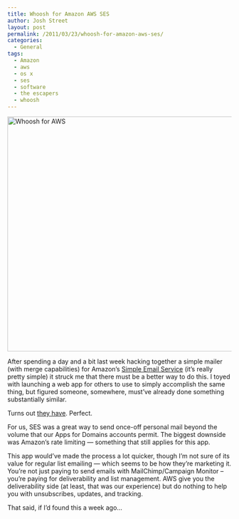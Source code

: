 ```yaml
---
title: Whoosh for Amazon AWS SES
author: Josh Street
layout: post
permalink: /2011/03/23/whoosh-for-amazon-aws-ses/
categories:
  - General
tags:
  - Amazon
  - aws
  - os x
  - ses
  - software
  - the escapers
  - whoosh
---
```

[<img src="http://josh.st/blog/wp-content//2011/02/whoosh.jpg" alt="Whoosh for AWS" title="Whoosh for AWS" width="700" height="527" class="alignnone size-full wp-image-1673" />][1]

After spending a day and a bit last week hacking together a simple mailer (with merge capabilities) for Amazon&#8217;s [Simple Email Service][2] (it&#8217;s really pretty simple) it struck me that there must be a better way to do this. I toyed with launching a web app for others to use to simply accomplish the same thing, but figured someone, somewhere, must&#8217;ve already done something substantially similar.

Turns out [they have][1]. Perfect.

For us, SES was a great way to send once-off personal mail beyond the volume that our Apps for Domains accounts permit. The biggest downside was Amazon&#8217;s rate limiting &#8212; something that still applies for this app.

This app would&#8217;ve made the process a lot quicker, though I&#8217;m not sure of its value for regular list emailing &#8212; which seems to be how they&#8217;re marketing it. You&#8217;re not just paying to send emails with MailChimp/Campaign Monitor &#8211; you&#8217;re paying for deliverability and list management. AWS give you the deliverability side (at least, that was our experience) but do nothing to help you with unsubscribes, updates, and tracking.

That said, if I&#8217;d found this a week ago&#8230;

 [1]: http://www.theescapers.com/whoosh/index.html
 [2]: http://aws.amazon.com/ses/